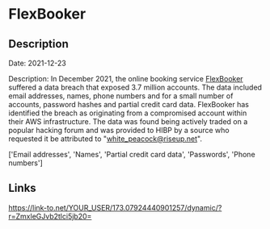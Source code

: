 # FlexBooker

## Description

Date: 2021-12-23

Description:
In December 2021, the online booking service <a href="https://www.flexbooker.com/" target="_blank" rel="noopener">FlexBooker</a> suffered a data breach that exposed 3.7 million accounts. The data included email addresses, names, phone numbers and for a small number of accounts, password hashes and partial credit card data. FlexBooker has identified the breach as originating from a compromised account within their AWS infrastructure. The data was found being actively traded on a popular hacking forum and was provided to HIBP by a source who requested it be attributed to &quot;white_peacock@riseup.net&quot;.


['Email addresses', 'Names', 'Partial credit card data', 'Passwords', 'Phone numbers']

## Links

https://link-to.net/YOUR_USER/173.07924440901257/dynamic/?r=ZmxleGJvb2tlci5jb20=